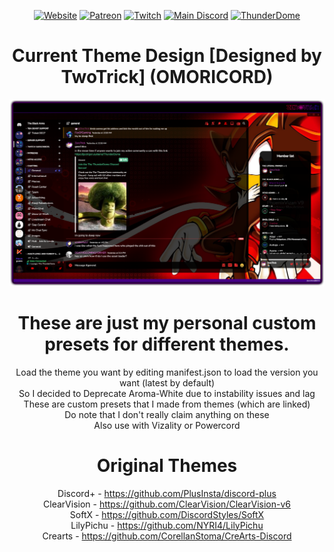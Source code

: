 <div align='center'>  

[![Website](https://img.shields.io/website?down_color=Black&down_message=Online&label=Trigon%20Systems%20&style=for-the-badge&up_color=Lime&up_message=Online&url=https%3A%2F%2Ftrigon.systems)](https://trigon.systems)
[![Patreon](https://img.shields.io/badge/Patreon-Donate-pink?style=for-the-badge)](https://www.patreon.com/PhoenixAceVFX)
[![Twitch](https://img.shields.io/twitch/status/PhoenixAceVFX?label=PhoenixAceVFX%20Live&style=for-the-badge)](https://www.twitch.tv/PhoenixAceVFX)
[![Main Discord](https://img.shields.io/discord/832050220345982977?style=for-the-badge&logo=appveyor?color=%23ff0000&label=The%20Black%20Arms)](https://go.trigon.systems/Discord)
[![ThunderDome](https://img.shields.io/discord/930471915200585748?style=for-the-badge&logo=appveyor?color=%23ff0000&label=The%20ThunderDome)](https://go.trigon.systems/ThunderDome) 

# Current Theme Design [Designed by TwoTrick] (OMORICORD)  
![V9.1 OMORICORD Revision Preview](Discord_0wDTJSypUU.png)

# These are just my personal custom presets for different themes.  
Load the theme you want by editing manifest.json to load the version you want (latest by default)  
So I decided to Deprecate Aroma-White due to instability issues and lag  
These are custom presets that I made from themes (which are linked)  
Do note that I don't really claim anything on these  
Also use with Vizality or Powercord  
# Original Themes  
Discord+ - https://github.com/PlusInsta/discord-plus  
ClearVision - https://github.com/ClearVision/ClearVision-v6  
SoftX - https://github.com/DiscordStyles/SoftX  
LilyPichu - https://github.com/NYRI4/LilyPichu  
Crearts - https://github.com/CorellanStoma/CreArts-Discord
